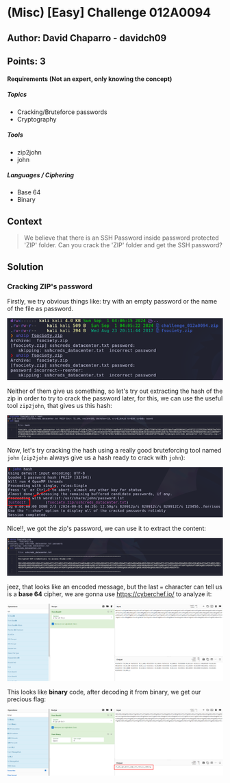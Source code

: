 # (Misc) [Easy] Challenge 012A0094
## Author: David Chaparro - davidch09 <AuthorName>
## Points: 3 <points>

#### Requirements (Not an expert, only knowing the concept)

##### Topics
+ Cracking/Bruteforce passwords
+ Cryptography

##### Tools

+ zip2john
+ john

##### Languages / Ciphering
+ Base 64
+ Binary

## Context

>We believe that there is an SSH Password inside password protected 'ZIP' folder. Can you crack the 'ZIP' folder and get the SSH password?

## Solution

### Cracking ZIP's password
Firstly, we try obvious things like: try with an empty password or the name of the file as password.

![1](./assets/1.png)

Neither of them give us something, so let's try out extracting the hash of the zip in order to try to crack the password later, for this, we can use the useful tool `zip2john`, that gives us this hash:

![2](./assets/2.png)

Now, let's try cracking the hash using a really good bruteforcing tool named `john` (`zip2john` always give us a hash ready to crack with `john`):

![3](./assets/3.png)

Nice!!, we got the zip's password, we can use it to extract the content:

![4](./assets/4.png)

jeez, that looks like an encoded message, but the last `=` character can tell us is a **base 64** cipher, we are gonna use https://cyberchef.io/ to analyze it:

![5](./assets/5.png)

This looks like **binary** code, after decoding it from binary, we get our precious flag:

![6](./assets/6.png)



